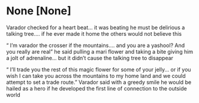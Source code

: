 # None [None]


Varador checked for a heart beat... it was beating he must be delirious a talking tree.... if he ever made it home the others would not believe this 

“ I’m varador the crosser if the mountains.... and you are a yashool? And you really are real” he said pulling a mari flower and taking a bite giving him a jolt of adrenaline... but it didn’t cause the talking tree to disappear 

“ I’ll trade you the rest of this magic flower for some of your jelly... or if you wish I can take you across the mountains to my home land and we could attempt to set a trade route.” Varador said with a greedy smile he would be hailed as a hero if he developed the first line of connection to the outside world
